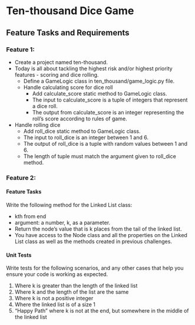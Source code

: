 # Ten-thousand Dice Game

## Feature Tasks and Requirements

### Feature 1:
* Create a project named ten-thousand.
* Today is all about tackling the highest risk and/or highest priority features - scoring and dice rolling. 
  * Define a GameLogic class in ten_thousand/game_logic.py file.
  * Handle calculating score for dice roll
    * Add calculate_score static method to GameLogic class.
    * The input to calculate_score is a tuple of integers that represent a dice roll.
    * The output from calculate_score is an integer representing the roll’s score according to rules of game.
* Handle rolling dice
  * Add roll_dice static method to GameLogic class.
  * The input to roll_dice is an integer between 1 and 6.
  * The output of roll_dice is a tuple with random values between 1 and 6.
  * The length of tuple must match the argument given to roll_dice method.

### Feature 2:
#### Feature Tasks
Write the following method for the Linked List class:

* kth from end
* argument: a number, k, as a parameter.
* Return the node’s value that is k places from the tail of the linked list.
* You have access to the Node class and all the properties on the Linked List class as well as the methods created in previous challenges.

#### Unit Tests
Write tests for the following scenarios, and any other cases that help you ensure your code is working as expected.

1. Where k is greater than the length of the linked list
2. Where k and the length of the list are the same
3. Where k is not a positive integer
4. Where the linked list is of a size 1
5. “Happy Path” where k is not at the end, but somewhere in the middle of the linked list